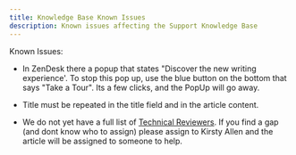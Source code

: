```yaml
---
title: Knowledge Base Known Issues
description: Known issues affecting the Support Knowledge Base
---
```


Known Issues:

- In ZenDesk there a popup that states "Discover the new writing experience'. To stop this pop up, use the blue button on the bottom that says "Take a Tour". Its a few clicks, and the PopUp will go away. 
- Title must be repeated in the title field and in the article content.

- We do not yet have a full list of [Technical Reviewers](https://docs.google.com/spreadsheets/d/14CIIVup-tS5HdLyl0wInf-2m50AptauyhG-ZW5uhs-I/edit?gid=0#gid=0). If you find a gap (and dont know who to assign) please assign to  Kirsty Allen and the article will be assigned to someone to help. 
